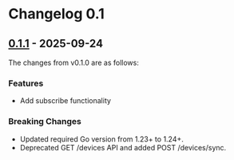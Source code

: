 # Changelog 0.1

## [0.1.1](https://github.com/project-cdim/configuration-exporter/compare/v0.1.0...v0.1.1) - 2025-09-24

The changes from v0.1.0 are as follows:

### Features

- Add subscribe functionality

### Breaking Changes

- Updated required Go version from 1.23+ to 1.24+.
- Deprecated GET /devices API and added POST /devices/sync.
